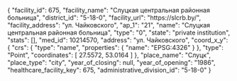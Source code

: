 {
    "facility_id": 675,
    "facility_name": "Слуцкая центральная районная больница",
    "district_id": "5-18-0",
    "facility_url": "https:\/\/slcrb.by\/",
    "facility_address": "ул. Чайковского",
    "ap_1": "21",
    "name": "Слуцкая центральная районная больница",
    "type": "0",
    "state": "private institution",
    "stats": [],
    "med_id": 10214570,
    "address": "ул. Чайковского",
    "coord_x_y": {
        "crs": {
            "type": "name",
            "properties": {
                "name": "EPSG:4326"
            }
        },
        "type": "Point",
        "coordinates": [
            27.5572,
            53.0164
        ]
    },
    "place_name": "Слуцк",
    "place_type": "city",
    "year_of_closing": null,
    "year_of_opening": "1986",
    "healthcare_facility_key": 675,
    "administrative_division_id": "5-18-0"
}